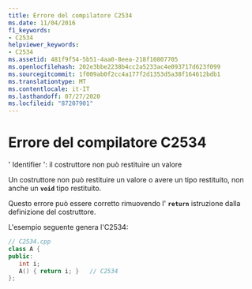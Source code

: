 ```yaml
---
title: Errore del compilatore C2534
ms.date: 11/04/2016
f1_keywords:
- C2534
helpviewer_keywords:
- C2534
ms.assetid: 481f9f54-5b51-4aa0-8eea-218f10807705
ms.openlocfilehash: 202e3bbe2238b4cc2a5233ac4e093717d623f099
ms.sourcegitcommit: 1f009ab0f2cc4a177f2d1353d5a38f164612bdb1
ms.translationtype: MT
ms.contentlocale: it-IT
ms.lasthandoff: 07/27/2020
ms.locfileid: "87207901"
---
```

# <a name="compiler-error-c2534"></a>Errore del compilatore C2534

' Identifier ': il costruttore non può restituire un valore

Un costruttore non può restituire un valore o avere un tipo restituito, non anche un **`void`** tipo restituito.

Questo errore può essere corretto rimuovendo l' **`return`** istruzione dalla definizione del costruttore.

L'esempio seguente genera l'C2534:

```cpp
// C2534.cpp
class A {
public:
   int i;
   A() { return i; }   // C2534
};
```
